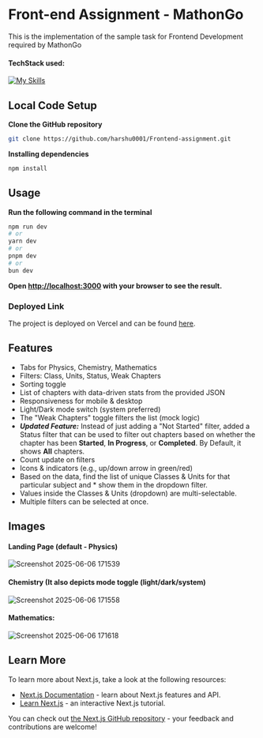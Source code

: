 # Front-end Assignment - MathonGo

This is the implementation of the sample task for Frontend Development required by MathonGo

#### TechStack used:

[![My Skills](https://skillicons.dev/icons?i=nextjs,tailwind,ts,nodejs)](https://skillicons.dev)

## Local Code Setup

**Clone the GitHub repository**

```bash
git clone https://github.com/harshu0001/Frontend-assignment.git
```

**Installing dependencies**

```bash
npm install
```

## Usage
**Run the following command in the terminal**

```bash
npm run dev
# or
yarn dev
# or
pnpm dev
# or
bun dev
```
**Open [http://localhost:3000](http://localhost:3000) with your browser to see the result.**

### Deployed Link
The project is deployed on Vercel and can be found [here](https://frontend-assignment-three-delta.vercel.app/).

## Features

* Tabs for Physics, Chemistry, Mathematics
* Filters: Class, Units, Status, Weak Chapters
* Sorting toggle
* List of chapters with data-driven stats from the provided JSON
* Responsiveness for mobile & desktop
* Light/Dark mode switch (system preferred)
* The "Weak Chapters" toggle filters the list (mock logic)
* ***Updated Feature:*** Instead of just adding a "Not Started" filter, added a Status filter that can be used to filter out chapters based on whether the chapter has been **Started**, **In Progress**, or **Completed**. By Default, it shows **All** chapters.
* Count update on filters
* Icons & indicators (e.g., up/down arrow in green/red)
* Based on the data, find the list of unique Classes & Units for that particular subject and * show them in the dropdown filter.
* Values inside the Classes & Units (dropdown) are multi-selectable.
* Multiple filters can be selected at once.

## Images
#### Landing Page (default - Physics)
![Screenshot 2025-06-06 171539](https://github.com/user-attachments/assets/1c65b72a-5769-4e81-9b42-834ff0d2fa53)

#### Chemistry (It also depicts mode toggle (light/dark/system)
![Screenshot 2025-06-06 171558](https://github.com/user-attachments/assets/b195716e-83bc-429a-b377-641b0ba26599)

#### Mathematics:
![Screenshot 2025-06-06 171618](https://github.com/user-attachments/assets/80a4161c-509f-4533-ba17-c1b7e122a77a)


## Learn More

To learn more about Next.js, take a look at the following resources:

- [Next.js Documentation](https://nextjs.org/docs) - learn about Next.js features and API.
- [Learn Next.js](https://nextjs.org/learn) - an interactive Next.js tutorial.

You can check out [the Next.js GitHub repository](https://github.com/vercel/next.js) - your feedback and contributions are welcome!
